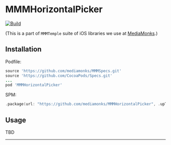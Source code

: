 # MMMHorizontalPicker

[![Build](https://github.com/mediamonks/MMMHorizontalPicker/workflows/Build/badge.svg)](https://github.com/mediamonks/MMMHorizontalPicker/actions?query=workflow%3ABuild)

(This is a part of `MMMTemple` suite of iOS libraries we use at [MediaMonks](https://www.mediamonks.com/).)

## Installation

Podfile:

```ruby
source 'https://github.com/mediamonks/MMMSpecs.git'
source 'https://github.com/CocoaPods/Specs.git'
...
pod 'MMMHorizontalPicker'
```

SPM:

```swift
.package(url: "https://github.com/mediamonks/MMMHorizontalPicker", .upToNextMajor(from: "1.1.0"))
```

## Usage

TBD

---
